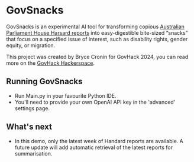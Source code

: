 
# GovSnacks

GovSnacks is an experimental AI tool for transforming copious [Australian Parliament House Harsard reports](https://www.aph.gov.au/Parliamentary_Business/Hansard) into easy-digestible bite-sized “snacks” that focus on a specified issue of interest, such as disability rights, gender equity, or migration.


This project was created by Bryce Cronin for GovHack 2024, you can read more on the [GovHack Hackerspace](https://hackerspace.govhack.org/projects/govsnacks).

## Running GovSnacks
- Run Main.py in your favourite Python IDE.
- You'll need to provide your own OpenAI API key in the 'advanced' settings page.

## What's next
- In this demo, only the latest week of Handard reports are available. A future update will add automatic retrieval of the latest reports for summarisation.
